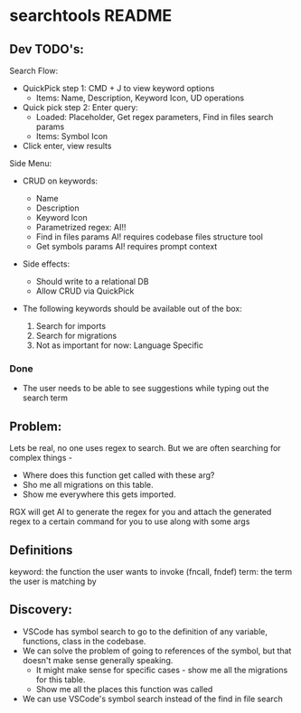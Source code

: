 # searchtools README

## Dev TODO's:

Search Flow:

- QuickPick step 1: CMD + J to view keyword options
  - Items: Name, Description, Keyword Icon, UD operations
- Quick pick step 2: Enter query:
  - Loaded: Placeholder, Get regex parameters, Find in files search params
  - Items: Symbol Icon
- Click enter, view results

Side Menu:

- CRUD on keywords:
  - Name
  - Description
  - Keyword Icon
  - Parametrized regex: AI!!
  - Find in files params AI! requires codebase files structure tool
  - Get symbols params AI! requires prompt context
- Side effects:

  - Should write to a relational DB
  - Allow CRUD via QuickPick

- The following keywords should be available out of the box:
  1. Search for imports
  2. Search for migrations
  3. Not as important for now: Language Specific

### Done

- The user needs to be able to see suggestions while typing out the search term

## Problem:

Lets be real, no one uses regex to search. But we are often searching for complex things -

- Where does this function get called with these arg?
- Sho me all migrations on this table.
- Show me everywhere this gets imported.

RGX will get AI to generate the regex for you and attach the generated regex to a certain command for you to use along with some args

## Definitions

keyword: the function the user wants to invoke (fncall, fndef)
term: the term the user is matching by

## Discovery:

- VSCode has symbol search to go to the definition of any variable, functions, class in the codebase.
- We can solve the problem of going to references of the symbol, but that doesn't make sense generally speaking.
  - It might make sense for specific cases - show me all the migrations for this table.
  - Show me all the places this function was called
- We can use VSCode's symbol search instead of the find in file search
